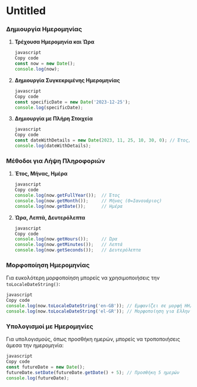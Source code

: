 # Untitled

### Δημιουργία Ημερομηνίας

1. **Τρέχουσα Ημερομηνία και Ώρα**

   ```jsx
   javascript
   Copy code
   const now = new Date();
   console.log(now);

   ```

2. **Δημιουργία Συγκεκριμένης Ημερομηνίας**

   ```jsx
   javascript
   Copy code
   const specificDate = new Date('2023-12-25');
   console.log(specificDate);

   ```

3. **Δημιουργία με Πλήρη Στοιχεία**

   ```jsx
   javascript
   Copy code
   const dateWithDetails = new Date(2023, 11, 25, 10, 30, 0); // Έτος, Μήνας (0=Ιανουάριος), Ημέρα, Ώρα, Λεπτά, Δευτερόλεπτα
   console.log(dateWithDetails);

   ```

### Μέθοδοι για Λήψη Πληροφοριών

1. **Έτος, Μήνας, Ημέρα**

   ```jsx
   javascript
   Copy code
   console.log(now.getFullYear());  // Έτος
   console.log(now.getMonth());     // Μήνας (0=Ιανουάριος)
   console.log(now.getDate());      // Ημέρα

   ```

2. **Ώρα, Λεπτά, Δευτερόλεπτα**

   ```jsx
   javascript
   Copy code
   console.log(now.getHours());     // Ώρα
   console.log(now.getMinutes());   // Λεπτά
   console.log(now.getSeconds());   // Δευτερόλεπτα

   ```

### Μορφοποίηση Ημερομηνίας

Για ευκολότερη μορφοποίηση μπορείς να χρησιμοποιήσεις την `toLocaleDateString()`:

```jsx
javascript
Copy code
console.log(now.toLocaleDateString('en-GB')); // Εμφανίζει σε μορφή ΗΗ/ΜΜ/ΕΕΕΕ
console.log(now.toLocaleDateString('el-GR')); // Μορφοποίηση για Ελληνικά

```

### Υπολογισμοί με Ημερομηνίες

Για υπολογισμούς, όπως προσθήκη ημερών, μπορείς να τροποποιήσεις άμεσα την ημερομηνία:

```jsx
javascript
Copy code
const futureDate = new Date();
futureDate.setDate(futureDate.getDate() + 5); // Προσθήκη 5 ημερών
console.log(futureDate);

```
